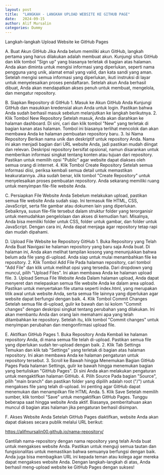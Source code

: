 ```yaml
---
layout: post
title:  "LANGKAH - LANGKAH UPLOAD WEBSITE KE GITHUB PAGE"
date:   2024-09-15
author: Alif Mursalin
categories: Dummy
---
```


Langkah-langkah Upload Website ke GitHub Pages

A. Buat Akun GitHub
Jika Anda belum memiliki akun GitHub, langkah pertama yang harus dilakukan adalah membuat akun. Kunjungi situs GitHub dan klik tombol "Sign up" yang biasanya terletak di bagian atas halaman. Anda akan diminta untuk mengisi informasi yang diperlukan, seperti nama pengguna yang unik, alamat email yang valid, dan kata sandi yang aman. Setelah mengisi semua informasi yang diperlukan, ikuti instruksi di layar untuk menyelesaikan proses pendaftaran. Setelah akun Anda berhasil dibuat, Anda akan mendapatkan akses penuh untuk membuat, mengelola, dan mengatur repository.

B. Siapkan Repository di GitHub
    1. Masuk ke Akun GitHub Anda
       Kunjungi GitHub dan masukkan kredensial akun Anda untuk login. Pastikan bahwa Anda sudah berhasil masuk sebelum melanjutkan ke langkah berikutnya.
    2. Klik Tombol New Repository
       Setelah masuk, Anda akan diarahkan ke halaman dashboard. Di sini, cari dan klik tombol "New" yang terletak di bagian kanan atas halaman. Tombol ini biasanya terlihat mencolok dan akan membawa Anda ke halaman pembuatan repository baru.
    3. Isi Nama Repository
       Berikan nama unik dan deskriptif untuk repository Anda. Nama ini akan menjadi bagian dari URL website Anda, jadi pastikan mudah diingat dan relevan. Deskripsi repository bersifat opsional, namun disarankan untuk memberikan informasi singkat tentang konten atau tujuan dari repository. Pastikan untuk memilih opsi "Public" agar website dapat diakses oleh semua orang di internet.
    4. Klik Tombol Create Repository
       Setelah semua informasi diisi, periksa kembali semua detail untuk memastikan keakuratannya. Jika sudah benar, klik tombol "Create Repository" untuk menyelesaikan proses pembuatan repository. Anda sekarang memiliki ruang untuk menyimpan file-file website Anda.

C. Persiapkan File Website Anda
Sebelum melakukan upload, pastikan semua file website Anda sudah siap. Ini termasuk file HTML, CSS, JavaScript, serta file gambar atau dokumen lain yang diperlukan. Sebaiknya, susun file-file tersebut dalam struktur folder yang terorganisir untuk memudahkan pengelolaan dan akses di kemudian hari. Misalnya, Anda bisa memiliki folder untuk CSS, folder untuk gambar, dan folder untuk JavaScript. Dengan cara ini, Anda dapat menjaga agar repository tetap rapi dan mudah dipahami.

D. Upload File Website ke Repository GitHub
    1. Buka Repository yang Telah Anda Buat
       Navigasi ke halaman repository yang baru saja Anda buat. Di halaman ini, Anda akan melihat tampilan kosong yang menunjukkan bahwa belum ada file yang di-upload. Anda siap untuk mulai menambahkan file ke repository.
    2. Klik Tombol Add File
       Pada halaman repository, cari tombol "Add File" dan klik untuk melihat opsi yang tersedia. Dari dropdown yang muncul, pilih "Upload Files". Ini akan membawa Anda ke halaman upload file.
    3. Upload Semua File Website Anda
       Dalam halaman upload, Anda dapat menyeret dan melepaskan semua file website Anda ke dalam area upload. Pastikan untuk menyertakan file utama seperti index.html, yang merupakan titik awal untuk website Anda, serta semua file lainnya yang diperlukan agar website dapat berfungsi dengan baik.
    4. Klik Tombol Commit Changes
       Setelah semua file di-upload, gulir ke bawah dan isi kolom "Commit changes" dengan deskripsi singkat tentang perubahan yang dilakukan. Ini akan membantu Anda dan orang lain memahami apa yang telah ditambahkan ke repository. Setelah itu, klik tombol "Commit changes" untuk menyimpan perubahan dan mengonfirmasi upload file.

E. Aktifkan GitHub Pages
    1. Buka Repository Anda
       Kembali ke halaman repository Anda, di mana semua file telah di-upload. Pastikan semua file yang diperlukan sudah ter-upload dengan baik.
    2. Klik Tab Settings
       Temukan dan klik tab "Settings" yang terletak di bagian atas halaman repository. Ini akan membawa Anda ke halaman pengaturan untuk repository tersebut.
    3. Scroll ke Bawah hingga Menemukan Bagian GitHub Pages
       Pada halaman Settings, gulir ke bawah hingga menemukan bagian yang bertuliskan "GitHub Pages". Di sini Anda akan melakukan pengaturan untuk mengaktifkan halaman GitHub.
    4. Pilih Source
       Pada bagian "Source", pilih "main branch" dan pastikan folder yang dipilih adalah root ("/") untuk mengakses file yang telah di-upload. Ini penting agar GitHub dapat menemukan dan menampilkan file HTML Anda.
    5. Klik Save
       Setelah memilih sumber, klik tombol "Save" untuk mengaktifkan GitHub Pages. Tunggu beberapa saat hingga website Anda aktif. Biasanya, pemberitahuan akan muncul di bagian atas halaman jika pengaturan berhasil disimpan.

F. Akses Website Anda
Setelah GitHub Pages diaktifkan, website Anda akan dapat diakses secara publik melalui URL berikut:

https://alifmursalin00.github.io/nama-repository/

Gantilah nama-repository dengan nama repository yang telah Anda buat untuk mengakses website Anda. Pastikan untuk menguji semua tautan dan fungsionalitas untuk memastikan bahwa semuanya berfungsi dengan baik. Anda juga bisa membagikan URL ini kepada teman atau kolega agar mereka dapat mengakses website Anda. Dengan langkah-langkah di atas, Anda berhasil meng-upload website ke GitHub Pages dengan sukses!
